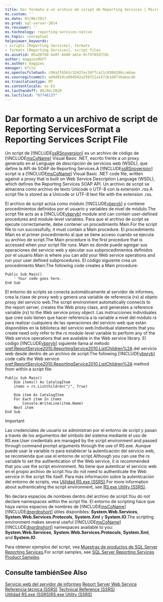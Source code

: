 ```yaml
---
title: Dar formato a un archivo de script de Reporting Services | Microsoft Docs
ms.custom: ''
ms.date: 03/06/2017
ms.prod: sql-server-2014
ms.reviewer: ''
ms.technology: reporting-services-native
ms.topic: conceptual
helpviewer_keywords:
- scripts [Reporting Services], formats
- formats [Reporting Services], script files
ms.assetid: 85a207dd-4e0f-4d40-a41e-0c75f65d719c
author: maggiesMSFT
ms.author: maggies
manager: kfile
ms.openlocfilehash: c98a2f6561c3242fec34f7ca11c8304286ccebae
ms.sourcegitcommit: ad4d92dce894592a259721a1571b1d8736abacdb
ms.translationtype: MT
ms.contentlocale: es-ES
ms.lasthandoff: 08/04/2020
ms.locfileid: "87746137"
---
```

# <a name="format-a-reporting-services-script-file"></a><span data-ttu-id="8e974-102">Dar formato a un archivo de script de Reporting Services</span><span class="sxs-lookup"><span data-stu-id="8e974-102">Format a Reporting Services Script File</span></span>
  <span data-ttu-id="8e974-103">Un script de [!INCLUDE[ssRSnoversion](../../includes/ssrsnoversion-md.md)] es un archivo de código de [!INCLUDE[msCoName](../../includes/msconame-md.md)] Visual Basic .NET, escrito frente a un proxy generado en el Lenguaje de descripción de servicios web (WSDL), que define la API de SOAP de Reporting Services.</span><span class="sxs-lookup"><span data-stu-id="8e974-103">A [!INCLUDE[ssRSnoversion](../../includes/ssrsnoversion-md.md)] script is a [!INCLUDE[msCoName](../../includes/msconame-md.md)] Visual Basic .NET code file, written against a proxy that is built on Web Service Description Language (WSDL), which defines the Reporting Services SOAP API.</span></span> <span data-ttu-id="8e974-104">Un archivo de script se almacena como archivo de texto Unicode o UTF-8 con la extensión .rss.</span><span class="sxs-lookup"><span data-stu-id="8e974-104">A script file is stored as a Unicode or UTF-8 text file with the extension .rss.</span></span>  
  
 <span data-ttu-id="8e974-105">El archivo de script actúa como módulo [!INCLUDE[vbprvb](../../includes/vbprvb-md.md)] y contiene procedimientos definidos por el usuario y variables de nivel de módulo.</span><span class="sxs-lookup"><span data-stu-id="8e974-105">The script file acts as a [!INCLUDE[vbprvb](../../includes/vbprvb-md.md)] module and can contain user-defined procedures and module-level variables.</span></span> <span data-ttu-id="8e974-106">Para que el archivo de script se ejecute correctamente, debe contener un procedimiento Main.</span><span class="sxs-lookup"><span data-stu-id="8e974-106">For the script file to run successfully, it must contain a Main procedure.</span></span> <span data-ttu-id="8e974-107">El procedimiento Main es el primer procedimiento al que se tiene acceso cuando se ejecuta su archivo de script.</span><span class="sxs-lookup"><span data-stu-id="8e974-107">The Main procedure is the first procedure that is accessed when your script file runs.</span></span> <span data-ttu-id="8e974-108">Main es donde puede agregar sus operaciones del servicio web y ejecutar sus subprocedimientos definidos por el usuario.</span><span class="sxs-lookup"><span data-stu-id="8e974-108">Main is where you can add your Web service operations and run your user defined subprocedures.</span></span> <span data-ttu-id="8e974-109">El código siguiente crea un procedimiento Main:</span><span class="sxs-lookup"><span data-stu-id="8e974-109">The following code creates a Main procedure:</span></span>  
  
```  
Public Sub Main()  
    ' Your code goes here.  
End Sub  
```  
  
 <span data-ttu-id="8e974-110">El entorno de scripts se conecta automáticamente al servidor de informes, crea la clase de proxy web y genera una variable de referencia (*rs*) al objeto proxy del servicio web.</span><span class="sxs-lookup"><span data-stu-id="8e974-110">The script environment automatically connects to the report server, creates the Web proxy class, and generates a reference variable (*rs*) to the Web service proxy object.</span></span> <span data-ttu-id="8e974-111">Las instrucciones individuales que cree solo tienen que hacer referencia a la variable a nivel del módulo *rs* para realizar cualquiera de las operaciones del servicio web que están disponibles en la biblioteca del servicio web.</span><span class="sxs-lookup"><span data-stu-id="8e974-111">Individual statements that you create need only refer to the *rs* module-level variable to perform any of the Web service operations that are available in the Web service library.</span></span> <span data-ttu-id="8e974-112">El código [!INCLUDE[vbprvb](../../includes/vbprvb-md.md)] siguiente llama al método <xref:ReportService2010.ReportingService2010.ListChildren%2A> del servicio web desde dentro de un archivo de script:</span><span class="sxs-lookup"><span data-stu-id="8e974-112">The following [!INCLUDE[vbprvb](../../includes/vbprvb-md.md)] code calls the Web service <xref:ReportService2010.ReportingService2010.ListChildren%2A> method from within a script file:</span></span>  
  
```  
Public Sub Main()  
    Dim items() As CatalogItem  
    items = rs.ListChildren("/", True)  
  
    Dim item As CatalogItem  
    For Each item In items  
        Console.WriteLine(item.Name)  
    Next item  
End Sub   
```  
  
> [!IMPORTANT]  
>  <span data-ttu-id="8e974-113">Las credenciales de usuario se administran por el entorno de script y pasan a través de los argumentos del símbolo del sistema mediante el uso de RS.exe.</span><span class="sxs-lookup"><span data-stu-id="8e974-113">User credentials are managed by the script environment and passed through command prompt arguments through the use of RS.exe.</span></span> <span data-ttu-id="8e974-114">Aunque puede usar la variable *rs* para establecer la autenticación del servicio web, se recomienda que use el entorno de script.</span><span class="sxs-lookup"><span data-stu-id="8e974-114">Although you can use the *rs* variable to set the authentication of the Web service, it is recommended that you use the script environment.</span></span> <span data-ttu-id="8e974-115">No tiene que autenticar el servicio web en el propio archivo de script.</span><span class="sxs-lookup"><span data-stu-id="8e974-115">You do not need to authenticate the Web service in the script file itself.</span></span> <span data-ttu-id="8e974-116">Para más información sobre la autenticación del entorno de scripts, vea [Utilidad RS.exe &#40;SSRS&#41;](rs-exe-utility-ssrs.md).</span><span class="sxs-lookup"><span data-stu-id="8e974-116">For more information about authenticating the script environment, see [RS.exe Utility &#40;SSRS&#41;](rs-exe-utility-ssrs.md).</span></span>  
  
 <span data-ttu-id="8e974-117">No declara espacios de nombres dentro del archivo de script.</span><span class="sxs-lookup"><span data-stu-id="8e974-117">You do not declare namespaces within the script file.</span></span> <span data-ttu-id="8e974-118">El entorno de scripting hace que haya varios espacios de nombres de [!INCLUDE[msCoName](../../includes/msconame-md.md)] [!INCLUDE[dnprdnshort](../../includes/dnprdnshort-md.md)] útiles disponibles: **System.Web.Services**, **System.Web.Services.Protocols**, **System.Xml** y **System.IO**.</span><span class="sxs-lookup"><span data-stu-id="8e974-118">The scripting environment makes several useful [!INCLUDE[msCoName](../../includes/msconame-md.md)] [!INCLUDE[dnprdnshort](../../includes/dnprdnshort-md.md)] namespaces available to you: **System.Web.Services**, **System.Web.Services.Protocols**, **System.Xml**, and **System.IO**.</span></span>  
  
 <span data-ttu-id="8e974-119">Para obtener ejemplos del script, vea [Muestras de productos de SQL Server Reporting Services](https://go.microsoft.com/fwlink/?LinkId=177889).</span><span class="sxs-lookup"><span data-stu-id="8e974-119">For script samples, see [SQL Server Reporting Services Product Samples](https://go.microsoft.com/fwlink/?LinkId=177889).</span></span>  
  
## <a name="see-also"></a><span data-ttu-id="8e974-120">Consulte también</span><span class="sxs-lookup"><span data-stu-id="8e974-120">See Also</span></span>  
 <span data-ttu-id="8e974-121">[Servicio web del servidor de informes](../report-server-web-service/report-server-web-service.md) </span><span class="sxs-lookup"><span data-stu-id="8e974-121">[Report Server Web Service](../report-server-web-service/report-server-web-service.md) </span></span>  
 <span data-ttu-id="8e974-122">[Referencia técnica &#40;SSRS&#41;](../technical-reference-ssrs.md) </span><span class="sxs-lookup"><span data-stu-id="8e974-122">[Technical Reference &#40;SSRS&#41;](../technical-reference-ssrs.md) </span></span>  
 [<span data-ttu-id="8e974-123">Utilidad RS.exe &#40;SSRS&#41;</span><span class="sxs-lookup"><span data-stu-id="8e974-123">RS.exe Utility &#40;SSRS&#41;</span></span>](rs-exe-utility-ssrs.md)  
  
  
